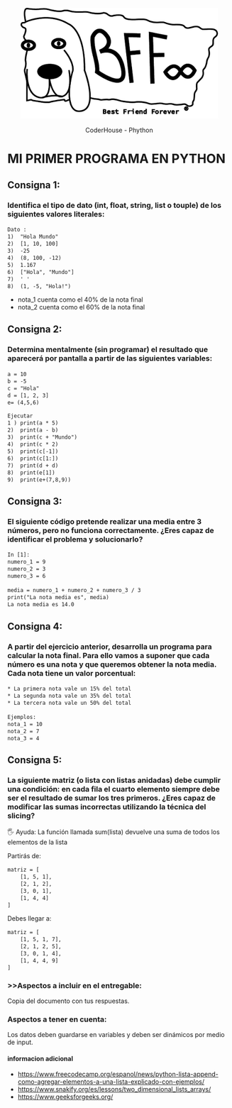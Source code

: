 
<p align="center">
  <p align="center">    
    <img src="https://github.com/JesusRamirezGamarra/CoderHouse_ReactJS/blob/Desafio-07/public/images/Logo_Negro.png" alt="BFFs" height="250">    
  </p>
  <p align="center">
       CoderHouse - Phython
  </p>
</p>

# MI PRIMER PROGRAMA EN PYTHON

## Consigna 1:  
### Identifica el tipo de dato (int, float, string, list o touple) de los siguientes valores literales:

```
Dato : 
1)  "Hola Mundo" 
2)  [1, 10, 100]
3)  -25
4)  (8, 100, -12)
5)  1.167
6)  ["Hola", "Mundo"]
7)  ' '
8)  (1, -5, "Hola!")
```
* nota_1  cuenta como el 40% de la nota final
* nota_2 cuenta como el 60% de la nota final

## Consigna 2:  
### Determina mentalmente (sin programar) el resultado que aparecerá por pantalla a partir de las siguientes variables:

```
a = 10
b = -5
c = "Hola"
d = [1, 2, 3]
e= (4,5,6)
```

```
Ejecutar
1 ) print(a * 5)  
2)  print(a - b)    
3)  print(c + "Mundo") 
4)  print(c * 2)        
5)  print(c[-1])        
6)  print(c[1:])    
7)  print(d + d)       
8)  print(e[1])
9)  print(e+(7,8,9))

```

## Consigna 3:  
### El siguiente código pretende realizar una media entre 3 números, pero no funciona correctamente. ¿Eres capaz de identificar el problema y solucionarlo?

```
In [1]:
numero_1 = 9
numero_2 = 3
numero_3 = 6
​
media = numero_1 + numero_2 + numero_3 / 3
print("La nota media es", media)
La nota media es 14.0

```

## Consigna 4:  
### A partir del ejercicio anterior, desarrolla un programa para calcular la nota final. Para ello vamos a suponer que cada número es una nota y que queremos obtener la nota media. Cada nota tiene un valor porcentual:

```
* La primera nota vale un 15% del total
* La segunda nota vale un 35% del total
* La tercera nota vale un 50% del total

Ejemplos:
nota_1 = 10
nota_2 = 7
nota_3 = 4

```


## Consigna 5:  
### La siguiente matriz (o lista con listas anidadas) debe cumplir una condición: en cada fila el cuarto elemento siempre debe ser el resultado de sumar los tres primeros. ¿Eres capaz de modificar las sumas incorrectas utilizando la técnica del slicing?

🖐 Ayuda:  La función llamada sum(lista) devuelve una suma de todos los elementos de la lista


Partirás de: 

```
matriz = [ 
    [1, 5, 1],
    [2, 1, 2],
    [3, 0, 1],
    [1, 4, 4]
]

```

Debes llegar a: 

```
matriz = [ 
    [1, 5, 1, 7],
    [2, 1, 2, 5],
    [3, 0, 1, 4],
    [1, 4, 4, 9]
]

```


### >>Aspectos a incluir en el entregable:
Copia del documento con tus respuestas.

### Aspectos a tener en cuenta:
Los datos deben guardarse en variables y deben ser dinámicos por medio de input.


#### informacion adicional 
* https://www.freecodecamp.org/espanol/news/python-lista-append-como-agregar-elementos-a-una-lista-explicado-con-ejemplos/
* https://www.snakify.org/es/lessons/two_dimensional_lists_arrays/
* https://www.geeksforgeeks.org/
